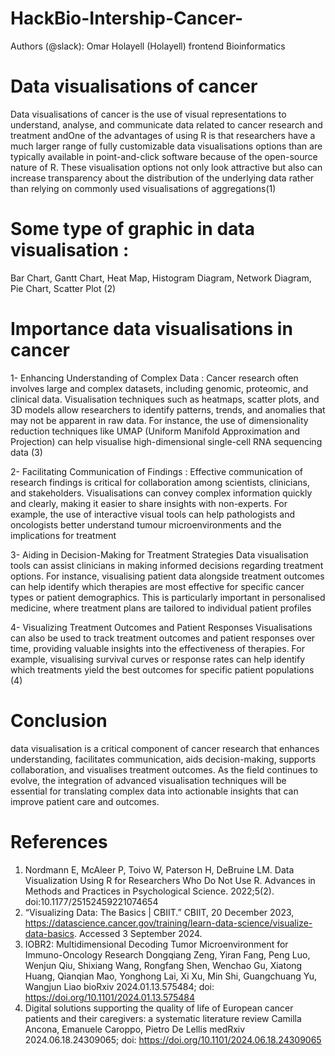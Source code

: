 # HackBio-Intership-Cancer-
Authors (@slack): Omar Holayell (Holayell) frontend Bioinformatics 
# Data visualisations of cancer
Data visualisations of cancer is the use of visual representations to understand, analyse, and communicate data related to cancer research and treatment andOne of the advantages of using R is that researchers have a much larger range of fully customizable data visualisations options than are typically available in point-and-click software because of the open-source nature of R. These visualisation options not only look attractive but also can increase transparency about the distribution of the underlying data rather than relying on commonly used visualisations of aggregations(1) 

# Some type of graphic in data visualisation :
  Bar Chart, Gantt Chart, Heat Map, Histogram Diagram, Network Diagram, Pie Chart, Scatter Plot (2)

# Importance data visualisations in cancer 
 1- Enhancing Understanding of Complex Data :
 Cancer research often involves large and complex datasets, including genomic, proteomic, and clinical data. Visualisation techniques such as heatmaps, scatter plots, and 3D models allow researchers to identify patterns, trends, and anomalies that may not be apparent in raw data. For instance, the use of dimensionality reduction techniques like UMAP (Uniform Manifold Approximation and Projection) can help visualise high-dimensional single-cell RNA sequencing data (3)
 
2- Facilitating Communication of Findings : 
Effective communication of research findings is critical for collaboration among scientists, clinicians, and stakeholders. Visualisations can convey complex information quickly and clearly, making it easier to share insights with non-experts. For example, the use of interactive visual tools can help pathologists and oncologists better understand tumour microenvironments and the implications for treatment 

3- Aiding in Decision-Making for Treatment Strategies
Data visualisation tools can assist clinicians in making informed decisions regarding treatment options. For instance, visualising patient data alongside treatment outcomes can help identify which therapies are most effective for specific cancer types or patient demographics. This is particularly important in personalised medicine, where treatment plans are tailored to individual patient profiles 

4- Visualizing Treatment Outcomes and Patient Responses
Visualisations can also be used to track treatment outcomes and patient responses over time, providing valuable insights into the effectiveness of therapies. For example, visualising survival curves or response rates can help identify which treatments yield the best outcomes for specific patient populations (4)

# Conclusion
data visualisation is a critical component of cancer research that enhances understanding, facilitates communication, aids decision-making, supports collaboration, and visualises treatment outcomes. As the field continues to evolve, the integration of advanced visualisation techniques will be essential for translating complex data into actionable insights that can improve patient care and outcomes.

# References
 1.  Nordmann E, McAleer P, Toivo W, Paterson H, DeBruine LM. Data Visualization Using R for Researchers Who Do Not Use R. Advances in Methods and Practices in Psychological Science. 2022;5(2). doi:10.1177/25152459221074654
 2.  “Visualizing Data: The Basics | CBIIT.” CBIIT, 20 December 2023, https://datascience.cancer.gov/training/learn-data-science/visualize-data-basics. Accessed 3 September 2024.
 3.  IOBR2: Multidimensional Decoding Tumor Microenvironment for Immuno-Oncology Research
Dongqiang Zeng, Yiran Fang, Peng Luo, Wenjun Qiu, Shixiang Wang, Rongfang Shen, Wenchao Gu, Xiatong Huang, Qianqian Mao, Yonghong Lai, Xi Xu, Min Shi, Guangchuang Yu, Wangjun Liao
bioRxiv 2024.01.13.575484; doi: https://doi.org/10.1101/2024.01.13.575484
4. Digital solutions supporting the quality of life of European cancer patients and their caregivers: a systematic literature review
Camilla Ancona, Emanuele Caroppo, Pietro De Lellis
medRxiv 2024.06.18.24309065; doi: https://doi.org/10.1101/2024.06.18.24309065
